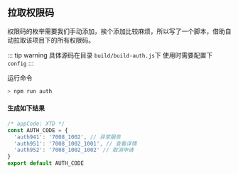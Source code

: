 ## 拉取权限码

权限码的枚举需要我们手动添加，挨个添加比较麻烦，所以写了一个脚本，借助自动拉取该项目下的所有权限码。

::: tip warning
    具体源码在目录 `build/build-auth.js`下
    使用时需要配置下 `config`
:::

运行命令

``` js
> npm run auth
```

#### 生成如下结果
``` js
/* appCode: XTD */
const AUTH_CODE = {
  'auth941': '7008_1002', // 异常服务
  'auth951': '7008_1002_1001', // 查看详情
  'auth952': '7008_1002_1002' // 取消申请
}
export default AUTH_CODE

```